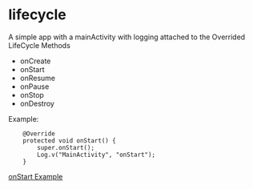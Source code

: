 # lifecycle
A simple app with a mainActivity with logging attached to the Overrided LifeCycle Methods
- onCreate
- onStart
- onResume
- onPause
- onStop
- onDestroy


Example:
```
    @Override
    protected void onStart() {
        super.onStart();
        Log.v("MainActivity", "onStart");
    }
```
[onStart Example](https://github.com/mrk-han/lifecycle/blob/master/onStart_log_example.png)

